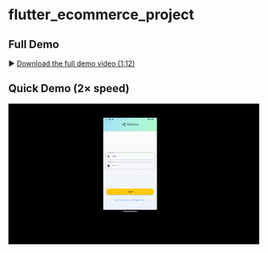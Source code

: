 # flutter_ecommerce_project

## Full Demo

▶️ [Download the full demo video (1:12)](docs/full_demo.mp4)

## Quick Demo (2× speed)

![Quick Demo](docs/demo_fast.gif)


